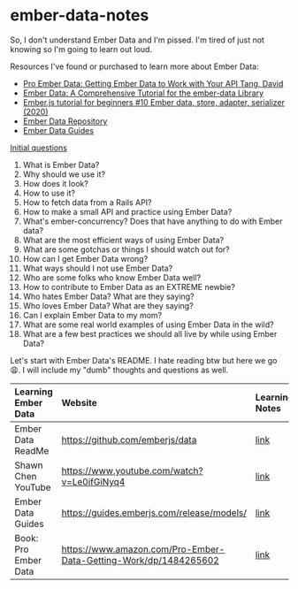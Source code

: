 # ember-data-notes

So, I don't understand Ember Data and I'm pissed. I'm tired of just not knowing so I'm going to learn out loud.

Resources I've found or purchased to learn more about Ember Data:
- [Pro Ember Data: Getting Ember Data to Work with Your API
Tang, David](https://www.amazon.com/Pro-Ember-Data-Getting-Work/dp/1484265602)
- [Ember Data: A Comprehensive Tutorial for the ember-data Library](https://www.toptal.com/emberjs/a-thorough-guide-to-ember-data)
- [Ember.js tutorial for beginners #10 Ember data, store, adapter, serializer (2020)](https://www.youtube.com/watch?v=Le0ifGiNyq4)
- [Ember Data Repository](https://github.com/emberjs/data)
- [Ember Data Guides](https://guides.emberjs.com/release/models/)

<ins>Initial questions</ins>
1. What is Ember Data?
2. Why should we use it?
3. How does it look?
4. How to use it?
5. How to fetch data from a Rails API?
6. How to make a small API and practice using Ember Data?
7. What's ember-concurrency? Does that have anything to do with Ember data?
8. What are the most efficient ways of using Ember Data?
9. What are some gotchas or things I should watch out for?
10. How can I get Ember Data wrong?
11. What ways should I not use Ember Data?
12. Who are some folks who know Ember Data well?
13. How to contribute to Ember Data as an EXTREME newbie?
14. Who hates Ember Data? What are they saying?
15. Who loves Ember Data? What are they saying?
16. Can I explain Ember Data to my mom?
17. What are some real world examples of using Ember Data in the wild?
18. What are a few best practices we should all live by while using Ember Data?

Let's start with Ember Data's README. I hate reading btw but here we go 😩. I will include my "dumb" thoughts and questions as well.


| Learning Ember Data | Website | Learning Notes |
|:--------------------|:--------|:-----|
|  Ember Data ReadMe  | https://github.com/emberjs/data | [link](https://github.com/lenoraporter/ember-data-notes/blob/main/0-ember-data-readme.md)
| Shawn Chen YouTube  | https://www.youtube.com/watch?v=Le0ifGiNyq4 | [link](https://github.com/lenoraporter/ember-data-notes/blob/main/01-shawn-chen-youtube.md)  |
| Ember Data Guides   | https://guides.emberjs.com/release/models/  | [link](https://github.com/lenoraporter/ember-data-notes/blob/main/03-ember-data-guides.md) |
| Book: Pro Ember Data | https://www.amazon.com/Pro-Ember-Data-Getting-Work/dp/1484265602 | [link]() |
